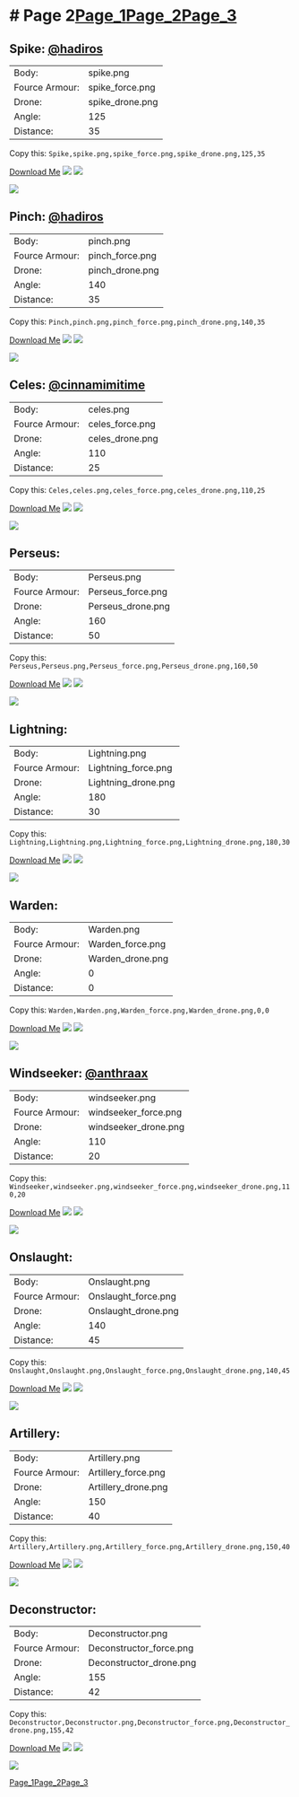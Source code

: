 # # Page 2[Page_1](./Page_1.md)[Page_2](./Page_2.md)[Page_3](./Page_3.md)
## **Spike**: [@hadiros](https://discord.com/users/266028842395631629)
 |  |  |
 | --- | --- |
 | Body: | spike.png |
 | Fource Armour: | spike_force.png |
 | Drone: | spike_drone.png |
 | Angle: | 125 |
 | Distance: | 35 |

Copy this: `Spike,spike.png,spike_force.png,spike_drone.png,125,35`

[Download Me](../assets/zips/Spike.zip)
![](../custom_skins/spike.png)
![](../custom_skins/spike_force.png)

![](../custom_skins/spike_drone.png)


## **Pinch**: [@hadiros](https://discord.com/users/266028842395631629)
 |  |  |
 | --- | --- |
 | Body: | pinch.png |
 | Fource Armour: | pinch_force.png |
 | Drone: | pinch_drone.png |
 | Angle: | 140 |
 | Distance: | 35 |

Copy this: `Pinch,pinch.png,pinch_force.png,pinch_drone.png,140,35`

[Download Me](../assets/zips/Pinch.zip)
![](../custom_skins/pinch.png)
![](../custom_skins/pinch_force.png)

![](../custom_skins/pinch_drone.png)


## **Celes**: [@cinnamimitime](https://discord.com/users/161502244284530688)
 |  |  |
 | --- | --- |
 | Body: | celes.png |
 | Fource Armour: | celes_force.png |
 | Drone: | celes_drone.png |
 | Angle: | 110 |
 | Distance: | 25 |

Copy this: `Celes,celes.png,celes_force.png,celes_drone.png,110,25`

[Download Me](../assets/zips/Celes.zip)
![](../custom_skins/celes.png)
![](../custom_skins/celes_force.png)

![](../custom_skins/celes_drone.png)


## **Perseus**: 
 |  |  |
 | --- | --- |
 | Body: | Perseus.png |
 | Fource Armour: | Perseus_force.png |
 | Drone: | Perseus_drone.png |
 | Angle: | 160 |
 | Distance: | 50 |

Copy this: `Perseus,Perseus.png,Perseus_force.png,Perseus_drone.png,160,50`

[Download Me](../assets/zips/Perseus.zip)
![](../custom_skins/Perseus.png)
![](../custom_skins/Perseus_force.png)

![](../custom_skins/Perseus_drone.png)


## **Lightning**: 
 |  |  |
 | --- | --- |
 | Body: | Lightning.png |
 | Fource Armour: | Lightning_force.png |
 | Drone: | Lightning_drone.png |
 | Angle: | 180 |
 | Distance: | 30 |

Copy this: `Lightning,Lightning.png,Lightning_force.png,Lightning_drone.png,180,30`

[Download Me](../assets/zips/Lightning.zip)
![](../custom_skins/Lightning.png)
![](../custom_skins/Lightning_force.png)

![](../custom_skins/Lightning_drone.png)


## **Warden**: 
 |  |  |
 | --- | --- |
 | Body: | Warden.png |
 | Fource Armour: | Warden_force.png |
 | Drone: | Warden_drone.png |
 | Angle: | 0 |
 | Distance: | 0 |

Copy this: `Warden,Warden.png,Warden_force.png,Warden_drone.png,0,0`

[Download Me](../assets/zips/Warden.zip)
![](../custom_skins/Warden.png)
![](../custom_skins/Warden_force.png)

![](../custom_skins/Warden_drone.png)


## **Windseeker**: [@anthraax](https://discord.com/users/211671269882462218)
 |  |  |
 | --- | --- |
 | Body: | windseeker.png |
 | Fource Armour: | windseeker_force.png |
 | Drone: | windseeker_drone.png |
 | Angle: | 110 |
 | Distance: | 20 |

Copy this: `Windseeker,windseeker.png,windseeker_force.png,windseeker_drone.png,110,20`

[Download Me](../assets/zips/Windseeker.zip)
![](../custom_skins/windseeker.png)
![](../custom_skins/windseeker_force.png)

![](../custom_skins/windseeker_drone.png)


## **Onslaught**: 
 |  |  |
 | --- | --- |
 | Body: | Onslaught.png |
 | Fource Armour: | Onslaught_force.png |
 | Drone: | Onslaught_drone.png |
 | Angle: | 140 |
 | Distance: | 45 |

Copy this: `Onslaught,Onslaught.png,Onslaught_force.png,Onslaught_drone.png,140,45`

[Download Me](../assets/zips/Onslaught.zip)
![](../custom_skins/Onslaught.png)
![](../custom_skins/Onslaught_force.png)

![](../custom_skins/Onslaught_drone.png)


## **Artillery**: 
 |  |  |
 | --- | --- |
 | Body: | Artillery.png |
 | Fource Armour: | Artillery_force.png |
 | Drone: | Artillery_drone.png |
 | Angle: | 150 |
 | Distance: | 40 |

Copy this: `Artillery,Artillery.png,Artillery_force.png,Artillery_drone.png,150,40`

[Download Me](../assets/zips/Artillery.zip)
![](../custom_skins/Artillery.png)
![](../custom_skins/Artillery_force.png)

![](../custom_skins/Artillery_drone.png)


## **Deconstructor**: 
 |  |  |
 | --- | --- |
 | Body: | Deconstructor.png |
 | Fource Armour: | Deconstructor_force.png |
 | Drone: | Deconstructor_drone.png |
 | Angle: | 155 |
 | Distance: | 42 |

Copy this: `Deconstructor,Deconstructor.png,Deconstructor_force.png,Deconstructor_drone.png,155,42`

[Download Me](../assets/zips/Deconstructor.zip)
![](../custom_skins/Deconstructor.png)
![](../custom_skins/Deconstructor_force.png)

![](../custom_skins/Deconstructor_drone.png)

[Page_1](./Page_1.md)[Page_2](./Page_2.md)[Page_3](./Page_3.md)